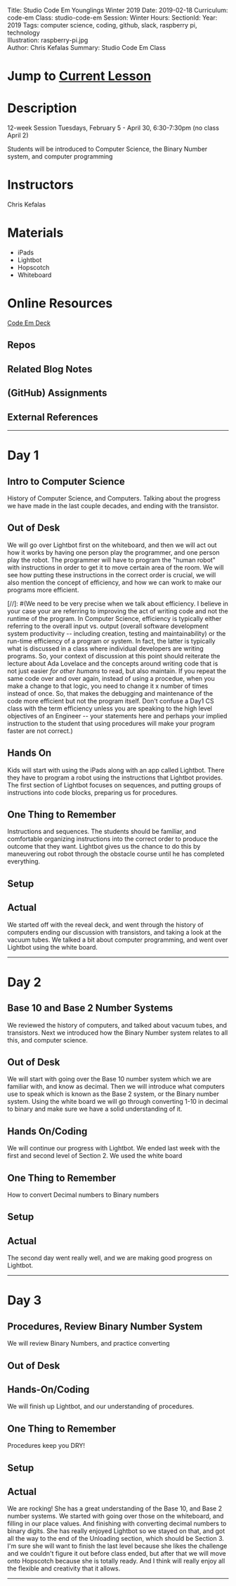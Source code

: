 Title: Studio Code Em Younglings Winter 2019
Date: 2019-02-18
Curriculum: code-em
Class: studio-code-em
Session: Winter
Hours:
SectionId:
Year: 2019
Tags: computer science, coding, github, slack, raspberry pi, technology  
Illustration: raspberry-pi.jpg  
Author: Chris Kefalas 
Summary: Studio Code Em Class

# Jump to [Current Lesson](#current)

# Description

12-week Session
Tuesdays, February 5 - April 30, 6:30-7:30pm
(no class April 2)

Students will be introduced to Computer Science, the Binary Number system, and computer programming

# Instructors

Chris Kefalas

# Materials

- iPads
- Lightbot
- Hopscotch
- Whiteboard 

# Online Resources

[Code Em Deck](decks/code-em.html)

## Repos

## Related Blog Notes

## (GitHub) Assignments

## External References

----

# Day 1

## Intro to Computer Science

History of Computer Science, and Computers. Talking about the progress we have made in the last couple decades, and ending with the transistor. 


## Out of Desk

We will go over Lightbot first on the whiteboard, and then we will act out how it works by having one person play the programmer, and one person play the robot. The programmer will have to program the "human robot" with instructions in order to get it to move certain area of the room. We will see how putting these instructions in the correct order is crucial, we will also mention the concept of efficiency, and how we can work to make our programs more efficient. 

[//]: #(We need to be very precise when we talk about efficiency. I believe in your case your are referring to improving the act of writing code and not the runtime of the program. In Computer Science, efficiency is typically either referring to the overall input vs. output (overall software development system productivity -- including creation, testing and maintainability) or the run-time efficiency of a program or system. In fact, the latter is typically what is discussed in a class where individual developers are writing programs. So, your context of discussion at this point should reiterate the lecture about Ada Lovelace and the concepts around writing code that is not just easier _for other humans_ to read, but also maintain. If you repeat the same code over and over again, instead of using a procedue, when you make a change to that logic, you need to change it x number of times instead of once. So, that makes the debugging and maintenance of the code more efficient but not the program itself. Don't confuse a Day1 CS class with the term efficiency unless you are speaking to the high level objectives of an Engineer -- your statements here and perhaps your implied instruction to the student that using procedures will make your program faster are not correct.) 

## Hands On

Kids will start with using the iPads along with an app called Lightbot. There they have to program a robot using the instructions that Lightbot provides. The first section of Lightbot focuses on sequences, and putting groups of instructions into code blocks, preparing us for procedures. 

## One Thing to Remember

Instructions and sequences. The students should be familiar, and comfortable organizing instructions into the correct order to produce the outcome that they want. Lightbot gives us the chance to do this by maneuvering out robot through the obstacle course until he has completed everything. 

## Setup

## Actual

We started off with the reveal deck, and went through the history of computers ending our discussion with transistors, and taking a look at the vacuum tubes. We talked a bit about computer programming, and went over Lightbot using the white board. 

----

# Day 2

## Base 10 and Base 2 Number Systems

We reviewed the history of computers, and talked about vacuum tubes, and transistors. Next we introduced how the Binary Number system relates to all this, and computer science. 

## Out of Desk

We will start with going over the Base 10 number system which we are familiar with, and know as decimal. Then we will introduce what computers use to speak which is known as the Base 2 system, or the Binary number system. Using the white board we will go through converting 1-10 in decimal to binary and make sure we have a solid understanding of it. 

## Hands On/Coding
We will continue our progress with Lightbot. We ended last week with the first and second level of Section 2. We used the white board 


## One Thing to Remember

How to convert Decimal numbers to Binary numbers


## Setup

## Actual

The second day went really well, and we are making good progress on Lightbot.  

----

<h1><a name="current">Day 3</a></h1>

## Procedures, Review Binary Number System

We will review Binary Numbers, and practice converting

## Out of Desk

## Hands-On/Coding

We will finish up Lightbot, and our understanding of procedures. 


## One Thing to Remember

Procedures keep you DRY!

## Setup

## Actual

We are rocking! She has a great understanding of the Base 10, and Base 2 number systems. We started with going over those on the whiteboard, and filling in our place values. And finishing with converting decimal numbers to binary digits. She has really enjoyed Lightbot so we stayed on that, and got all the way to the end of the Unloading section, which should be Section 3. I'm sure she will want to finish the last level because she likes the challenge and we couldn't figure it out before class ended, but after that we will move onto Hopscotch because she is totally ready. And I think will really enjoy all the flexible and creativity that it allows. 

----
